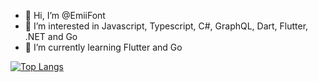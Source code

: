 - 👋 Hi, I’m @EmiiFont
- 👀 I’m interested in Javascript, Typescript, C#, GraphQL, Dart, Flutter, .NET and Go
- 🌱 I’m currently learning Flutter and Go


[![Top Langs](https://github-readme-stats.vercel.app/api/top-langs/?username=emiifont&layout=compact)](https://github.com/anuraghazra/github-readme-stats)
<!---
EmiiFont/EmiiFont is a ✨ special ✨ repository because its `README.md` (this file) appears on your GitHub profile.
You can click the Preview link to take a look at your changes.
--->

